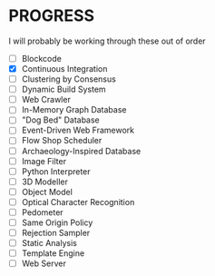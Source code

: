 # PROGRESS

I will probably be working through these out of order

- [ ] Blockcode
- [X] Continuous Integration
- [ ] Clustering by Consensus
- [ ] Dynamic Build System
- [ ] Web Crawler
- [ ] In-Memory Graph Database
- [ ] "Dog Bed" Database
- [ ] Event-Driven Web Framework
- [ ] Flow Shop Scheduler
- [ ] Archaeology-Inspired Database
- [ ] Image Filter
- [ ] Python Interpreter
- [ ] 3D Modeller
- [ ] Object Model
- [ ] Optical Character Recognition
- [ ] Pedometer
- [ ] Same Origin Policy
- [ ] Rejection Sampler
- [ ] Static Analysis
- [ ] Template Engine
- [ ] Web Server
